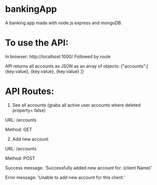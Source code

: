 # bankingApp
A banking app made with node.js express and mongoDB.

# To use the API:
In browser: http://localhost:1000/
Followed by route

API returns all accounts as JSON as an array of objects:
{"accounts":[
  {key:value},
  {key:value},
  {key:value}
]}

# API Routes:
1. See all accounts (grabs all active user accounts where deleted property= false)

URL: /accounts

Method: GET

2. Add new account

URL: /accounts

Method: POST

Success message: 'Successfully added new account for: (client Name)'

Error message: 'Unable to add new account for this client.'
